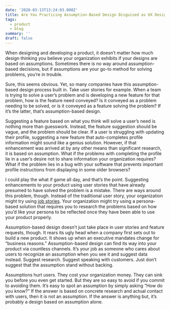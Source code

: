 ```yaml
---
date: '2020-03-13T13:24:03.000Z'
title: Are You Practicing Assumption-Based Design Disguised as UX Design
tags:
  - product
  - blog
summary: ''
draft: false
---
```


When designing and developing a product, it doesn’t matter how much design thinking you believe your organization exhibits if your designs are based on assumptions. Sometimes there is no way around assumption-based decisions, but if assumptions are your go-to method for solving problems, you’re in trouble.

Sure, this seems obvious. Yet, so many companies have this assumption-based design process built in. Take user stories for example. When a team is trying to solve a user’s problem and is developing a new feature for that problem, how is the feature need conveyed? Is it conveyed as a problem needing to be solved, or is it conveyed as a feature solving the problem? If it’s the latter, that’s assumption-based design.

Suggesting a feature based on what you think will solve a user’s need is nothing more than guesswork. Instead, the feature suggestion should be vague, and the problem should be clear. If a user is struggling with updating their profile, suggesting a new feature that auto-completes profile information might sound like a genius solution. However, if that enhancement was arrived at by any other means than significant research, it is based on assumption. What if the problems with completing the profile lie in a user’s desire not to share information your organization requires? What if the problem lies in a bug with your software that prevents important profile instructions from displaying in some older browsers?

I could play the what if game all day, and that’s the point. Suggesting enhancements to your product using user stories that have already presumed to have solved the problem is a mistake. There are ways around this problem, though. Instead of the traditional user story, your organization might try using [job stories](<http://blog.intercom.io/using-job-stories-design-features-ui-ux/>). Your organization might try using a persona-based solution that requires you to research the problems based on how you’d like your persona to be reflected once they have been able to use your product properly.

Assumption-based design doesn’t just take place in user stories and feature requests, though. It rears its ugly head when a company first sets out to build a new product. It shows up when an executive mandates change for “business reasons.” Assumption-based design can find its way into your product via countless channels. It’s your job as someone who cares about users to recognize an assumption when you see it and suggest data instead. Suggest research. Suggest speaking with customers. Just don’t suggest that the assumption stand without backing.

Assumptions hurt users. They cost your organization money. They can sink you before you even get started. But they are so easy to avoid if you commit to avoiding them. It’s easy to spot an assumption by simply asking “How do you know?” If the answer is based on concrete research and actual contact with users, then it is not an assumption. If the answer is anything but, it’s probably a design based on assumption alone.


  
